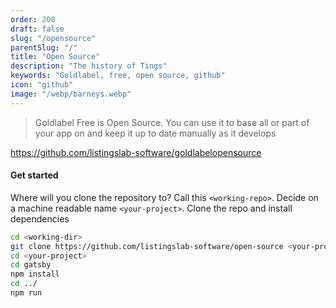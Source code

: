 ```yaml
---
order: 200
draft: false
slug: "/opensource"
parentSlug: "/"
title: "Open Source"
description: "The history of Tings"
keywords: "Goldlabel, free, open source, github"
icon: "github"
image: "/webp/barneys.webp"
---
```


> Goldlabel Free is Open Source. You can use it to base all or part of your app on and keep it up to date manually as it develops

https://github.com/listingslab-software/goldlabelopensource

#### Get started

Where will you clone the repository to? Call this `<working-repo>`. Decide on a machine readable name `<your-project>`. Clone the repo and install dependencies

```bash
cd <working-dir>
git clone https://github.com/listingslab-software/open-source <your-project>
cd <your-project>
cd gatsby
npm install
cd ../
npm run
```